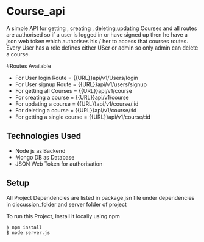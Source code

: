 # Course_api
A simple API for getting , creating , deleting,updating Courses and all routes are authorised so if a user is logged in or have signed up then he have a json web token which 
authorises his / her to access that courses routes. Every User has a role defines either USer or admin so only admin can delete a course.

#Routes Available

- For User login Route  = {{URL}}api/v1/Users/login
- For User signup Route = {{URL}}api/v1/users/signup
- For getting all Courses = {{URL}}api/v1/course
- For creating a course = {{URL}}api/v1/course
- For updating a course = {{URL}}api/v1/course/:id
- For deleting a course = {{URL}}api/v1/course/:id
- For getting a single course = {{URL}}api/v1/course/:id

## Technologies Used

- Node js as Backend
- Mongo DB as Database
- JSON Web Token for authorisation

## Setup
 All Project Dependencies are listed in package.jsn file under dependencies in discussion_folder and server folder of project
 
 To run this Project, Install it locally using npm
 ```
 $ npm install
 $ node server.js
 
 ```
